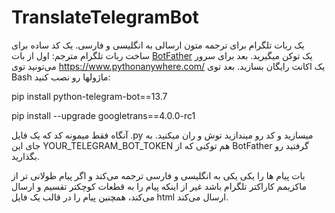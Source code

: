 # TranslateTelegramBot
یک ربات تلگرام برای ترجمه متون ارسالی به انگلیسی و فارسی. 
یک کد ساده برای ساخت ربات تلگرام مترجم:
اول از بات [BotFather](https://t.me/BotFather)  یک توکن میگیرید.
بعد برای سرور می‌تونید توی https://www.pythonanywhere.com/ یک اکانت رایگان بسازید.
بعد توی Bash ماژولها رو نصب کنید:

pip install python-telegram-bot==13.7

pip install --upgrade googletrans==4.0.0-rc1

آنگاه فقط میمونه کد که یک فایل .py میسازید و کد رو میندازید توش و ران میکنید.
به جای این YOUR_TELEGRAM_BOT_TOKEN هم توکنی که از BotFather گرفتید رو بگذارید.

بات پیام ها را یکی یکی به انگلیسی و فارسی ترجمه می‌کند و اگر پیام طولانی تر از ماکزیمم کاراکتر تلگرام باشد غیر از اینکه پیام را به قطعات کوچکتر تقسیم و ارسال می‌کند، همچنین پیام را در قالب یک فایل html ارسال می‌کند.
